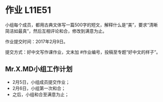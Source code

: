# 作业 L11E51

小组每个成员，都用古典文体写一篇500字的短文，解释什么是“美”，要求“清晰简洁如最真”，然后互相评论和合，修改到满意为止。

作业提交时间：2017年2月9日。 

提交方式：好中文写作课作业，文末加 #作业编号，投稿至专题“好中文的样子”。 

## Mr.X.MD小组工作计划

* 2月5日，小组成员提交作业；
* 2月6日，小组第一次和合；
* 之后，小组和合至满意为止；

